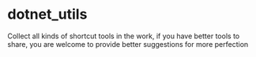 # dotnet_utils
Collect all kinds of shortcut tools in the work, if you have better tools to share, you are welcome to provide better suggestions for more perfection
